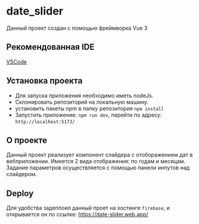 # date_slider

Данный проект создан с помощью фреймворка Vue 3

## Рекомендованная IDE

[VSCode](https://code.visualstudio.com/)

## Установка проекта

+ Для запуска приложения необходимо иметь nodeJs.
+ Склонировать репозиторий на локальную машину.
+ установить пакеты npm в папку репозитория `npm install`
+ Запустить приложение: `npm run dev`, перейти по адресу: `http://localhost:5173/`

## О проекте

Данный проект реализует компонент слайдера с отоборажением дат в вебприложении. Имеется 2 вида отображения: по годам и месяцам. Задание параметров осуществляется с помощью панели инпутов над слайдером.

## Deploy

Для удобства задеплоил данный проет на хостинге `firebase`, и открывается он по ссылке: https://date-slider.web.app/
